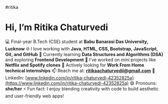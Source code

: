
#ritika
# Hi, I’m Ritika Chaturvedi

💻 Final-year B.Tech (CSE) student at **Babu Banarasi Das University, Lucknow**
🌐 I love working with **Java, HTML, CSS, Bootstrap, JavaScript, Git, and GitHub**
🎯 Currently learning **Data Structures and Algorithms (DSA)** and exploring **Frontend Development**
🔨 I’ve worked on mini projects like **Netflix and Spotify clones**
👀 Actively looking for **Work From Home technical internships**
📫 Reach me at: **[ritikaachaturvedii@gmail.com](mailto:ritikaachaturvedii@gmail.com)**
💼 LinkedIn: [www.linkedin.com/in/ritika-chaturvedi-42352825a](https://www.linkedin.com/in/ritika-chaturvedi-42352825a)
😄 Pronouns: **she/her**
⚡ Fun fact: I enjoy blending creativity with code to build aesthetic and user-friendly web apps!


